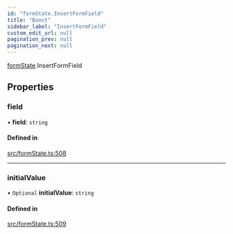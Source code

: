 ```yaml
---
id: "formState.InsertFormField"
title: "Boost"
sidebar_label: "InsertFormField"
custom_edit_url: null
pagination_prev: null
pagination_next: null
---
```


[formState](../namespaces/formState.md).InsertFormField

## Properties

### field

• **field**: `string`

#### Defined in

[src/formState.ts:508](https://github.com/yolmio/boost/blob/b239488/src/formState.ts#L508)

___

### initialValue

• `Optional` **initialValue**: `string`

#### Defined in

[src/formState.ts:509](https://github.com/yolmio/boost/blob/b239488/src/formState.ts#L509)
